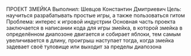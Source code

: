 ПРОЕКТ ЗМЕЙКА
Выполнил: Шевцов Константин Дмитриевич
Цель: научиться разрабатывать простые игры, а также пользоваться гитом
Проблема: интерес к игровой индустрии
Основная часть проекта заключается в написании кода для игры змейка,
в которой змейка в определённом диапозоне двигается и собирает яблоки,
тем самым увеличивается в длину, проигрыш наступает тогда, когда змейка задевает
своё туловище или выходит за пределы диапозона 